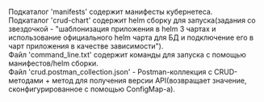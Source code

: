 Подкаталог 'manifests' содержит манифесты кубернетеса.<br/>
Подкаталог 'crud-chart' содержит helm сборку для запуска(задания со звездочкой - "шаблонизация приложения в helm 3 чартах и использование официального helm чарта для БД и подключение его в чарт приложения в качестве зависимости"). <br/>
Файл 'command_line.txt' содержит команды для запуска с помощью манифестов/helm сборки.<br/>
Файл 'crud.postman_collection.json' - Postman-коллекция с CRUD-методами + метод для получения версии API(возвращает значение, сконфигурированное с помощью ConfigMap-а).
